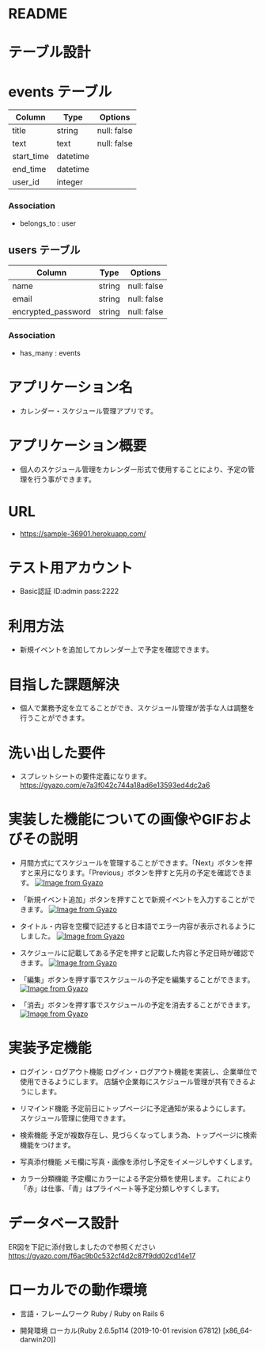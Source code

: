 # README

# テーブル設計

# events テーブル
| Column              | Type       | Options                   |
| ------------------- | ---------- | --------------------------|
| title               | string     | null: false               |
| text                | text       | null: false               |
| start_time          | datetime   |                           |
| end_time            | datetime   |                           |
| user_id             | integer    |                           |

### Association
- belongs_to : user

## users テーブル
| Column                 | Type       | Options                        |
| ---------------------- | ---------- | ------------------------------ |
| name                   | string     | null: false                    |
| email                  | string     | null: false                    |
| encrypted_password     | string     | null: false                    |

### Association
- has_many : events


# アプリケーション名
- カレンダー・スケジュール管理アプリです。


# アプリケーション概要
- 個人のスケジュール管理をカレンダー形式で使用することにより、予定の管理を行う事ができます。


# URL
-  https://sample-36901.herokuapp.com/


# テスト用アカウント
- Basic認証 ID:admin pass:2222


# 利用方法
- 新規イベントを追加してカレンダー上で予定を確認できます。


# 目指した課題解決
- 個人で業務予定を立てることができ、スケジュール管理が苦手な人は調整を行うことができます。


# 洗い出した要件
- スプレットシートの要件定義になります。
  https://gyazo.com/e7a3f042c744a18ad6e13593ed4dc2a6


# 実装した機能についての画像やGIFおよびその説明
- 月間方式にてスケジュールを管理することができます。「Next」ボタンを押すと来月になります。「Previous」ボタンを押すと先月の予定を確認できます。
[![Image from Gyazo](https://i.gyazo.com/866cabbfe0c18748cfab456ba94a22e9.gif)](https://gyazo.com/866cabbfe0c18748cfab456ba94a22e9)

- 「新規イベント追加」ボタンを押すことで新規イベントを入力することができます。
  [![Image from Gyazo](https://i.gyazo.com/4c373c61c9d85c221f7f96f93b9beb54.gif)](https://gyazo.com/4c373c61c9d85c221f7f96f93b9beb54)

- タイトル・内容を空欄で記述すると日本語でエラー内容が表示されるようにしました。
  [![Image from Gyazo](https://i.gyazo.com/a64fae9eece43025b501f1686dce816f.gif)](https://gyazo.com/a64fae9eece43025b501f1686dce816f)

- スケジュールに記載してある予定を押すと記載した内容と予定日時が確認できます。
  [![Image from Gyazo](https://i.gyazo.com/dce9013b1b2e3544a3611f68a07ab8a0.gif)](https://gyazo.com/dce9013b1b2e3544a3611f68a07ab8a0)

- 「編集」ボタンを押す事でスケジュールの予定を編集することができます。
  [![Image from Gyazo](https://i.gyazo.com/2bc3de6ade16745624d0b5f92515065c.gif)](https://gyazo.com/2bc3de6ade16745624d0b5f92515065c)

- 「消去」ボタンを押す事でスケジュールの予定を消去することができます。
  [![Image from Gyazo](https://i.gyazo.com/bf9d36be34774cf042d26e0fb7576097.gif)](https://gyazo.com/bf9d36be34774cf042d26e0fb7576097)


# 実装予定機能
- ログイン・ログアウト機能
ログイン・ログアウト機能を実装し、企業単位で使用できるようにします。
店舗や企業毎にスケジュール管理が共有できるようにします。

- リマインド機能
予定前日にトップページに予定通知が来るようにします。
スケジュール管理に使用できます。

- 検索機能
予定が複数存在し、見づらくなってしまう為、トップページに検索機能をつけます。

- 写真添付機能
メモ欄に写真・画像を添付し予定をイメージしやすくします。

- カラー分類機能
予定欄にカラーによる予定分類を使用します。
これにより「赤」は仕事、「青」はプライベート等予定分類しやすくします。

# データベース設計
ER図を下記に添付致しましたので参照ください
https://gyazo.com/f6ac9b0c532cf4d2c87f9dd02cd14e17

# ローカルでの動作環境
- 言語・フレームワーク
Ruby / Ruby on Rails 6

- 開発環境
ローカル(Ruby 2.6.5p114 (2019-10-01 revision 67812) [x86_64-darwin20])


